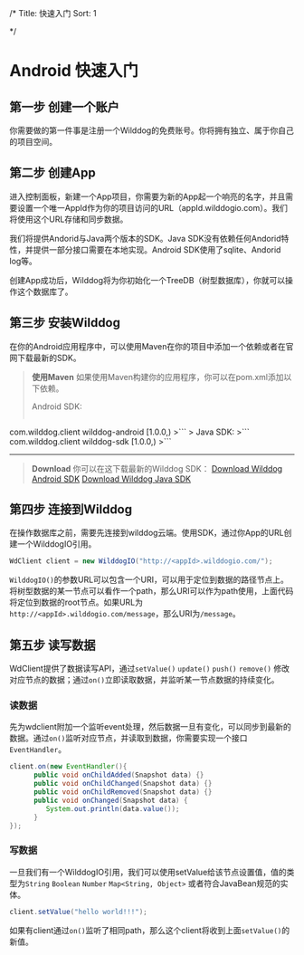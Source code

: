 /*
Title: 快速入门
Sort: 1

*/


# Android 快速入门

## 第一步 创建一个账户
你需要做的第一件事是注册一个Wilddog的免费账号。你将拥有独立、属于你自己的项目空间。

## 第二步 创建App
进入控制面板，新建一个App项目，你需要为新的App起一个响亮的名字，并且需要设置一个唯一AppId作为你的项目访问的URL（appId.wilddogio.com）。我们将使用这个URL存储和同步数据。

我们将提供Andorid与Java两个版本的SDK。Java SDK没有依赖任何Andorid特性，并提供一部分接口需要在本地实现。Android SDK使用了sqlite、Andorid log等。

创建App成功后，Wilddog将为你初始化一个TreeDB（树型数据库），你就可以操作这个数据库了。

## 第三步 安装Wilddog
在你的Android应用程序中，可以使用Maven在你的项目中添加一个依赖或者在官网下载最新的SDK。

> **使用Maven**
> 如果使用Maven构建你的应用程序，你可以在pom.xml添加以下依赖。
> 
> Android SDK:
> ```
<dependency>
  <groupId>com.wilddog.client</groupId>
  <artifactId>wilddog-android</artifactId>
  <version>[1.0.0,)</version>
</dependency>
>```
> Java SDK:
>```
<dependency>
  <groupId>com.wilddog.client</groupId>
  <artifactId>wilddog-sdk</artifactId>
  <version>[1.0.0,)</version>
</dependency>
>```
 
----


> **Download**
> 你可以在这下载最新的Wilddog SDK：
> [Download Wilddog Android SDK](https://cdn.wilddog.com/android/client/current/wilddog-android.jar)
> [Download Wilddog Java SDK](https://cdn.wilddog.com/android/client/current/wilddog-android.jar)


## 第四步 连接到Wilddog
在操作数据库之前，需要先连接到wilddog云端。使用SDK，通过你App的URL创建一个WilddogIO引用。
```Java
WdClient client = new WilddogIO("http://<appId>.wilddogio.com/");
```
`WilddogIO()`的参数URL可以包含一个URI，可以用于定位到数据的路径节点上。将树型数据的某一节点可以看作一个path，那么URI可以作为path使用，上面代码将定位到数据的root节点。如果URL为`http://<appId>.wilddogio.com/message`，那么URI为`/message`。

## 第五步 读写数据
WdClient提供了数据读写API，通过`setValue()` `update()` `push()` `remove()` 修改对应节点的数据；通过`on()`立即读取数据，并监听某一节点数据的持续变化。

### 读数据
先为wdclient附加一个监听event处理，然后数据一旦有变化，可以同步到最新的数据。通过`on()`监听对应节点，并读取到数据，你需要实现一个接口`EventHandler`。
```Java
client.on(new EventHandler(){
	  public void onChildAdded(Snapshot data) {}
	  public void onChildChanged(Snapshot data) {}
	  public void onChildRemoved(Snapshot data) {}
	  public void onChanged(Snapshot data) {
	     System.out.println(data.value());
	  }
});
```

### 写数据
一旦我们有一个WilddogIO引用，我们可以使用setValue给该节点设置值，值的类型为`String` `Boolean` `Number` `Map<String, Object>` 或者符合JavaBean规范的实体。
```Java
client.setValue("hello world!!!");
```
如果有client通过`on()`监听了相同path，那么这个client将收到上面`setValue()`的新值。

